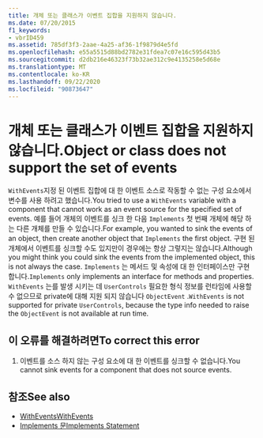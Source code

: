 ```yaml
---
title: 개체 또는 클래스가 이벤트 집합을 지원하지 않습니다.
ms.date: 07/20/2015
f1_keywords:
- vbrID459
ms.assetid: 785df3f3-2aae-4a25-af36-1f9879d4e5fd
ms.openlocfilehash: e55a5515d88bd2782e31fdea7c07e16c595d43b5
ms.sourcegitcommit: d2db216e46323f73b32ae312c9e4135258e5d68e
ms.translationtype: MT
ms.contentlocale: ko-KR
ms.lasthandoff: 09/22/2020
ms.locfileid: "90873647"
---
```

# <a name="object-or-class-does-not-support-the-set-of-events"></a><span data-ttu-id="ccd96-102">개체 또는 클래스가 이벤트 집합을 지원하지 않습니다.</span><span class="sxs-lookup"><span data-stu-id="ccd96-102">Object or class does not support the set of events</span></span>

<span data-ttu-id="ccd96-103">`WithEvents`지정 된 이벤트 집합에 대 한 이벤트 소스로 작동할 수 없는 구성 요소에서 변수를 사용 하려고 했습니다.</span><span class="sxs-lookup"><span data-stu-id="ccd96-103">You tried to use a `WithEvents` variable with a component that cannot work as an event source for the specified set of events.</span></span> <span data-ttu-id="ccd96-104">예를 들어 개체의 이벤트를 싱크 한 다음 `Implements` 첫 번째 개체에 해당 하는 다른 개체를 만들 수 있습니다.</span><span class="sxs-lookup"><span data-stu-id="ccd96-104">For example, you wanted to sink the events of an object, then create another object that `Implements` the first object.</span></span> <span data-ttu-id="ccd96-105">구현 된 개체에서 이벤트를 싱크할 수도 있지만이 경우에는 항상 그렇지는 않습니다.</span><span class="sxs-lookup"><span data-stu-id="ccd96-105">Although you might think you could sink the events from the implemented object, this is not always the case.</span></span> <span data-ttu-id="ccd96-106">`Implements` 는 메서드 및 속성에 대 한 인터페이스만 구현 합니다.</span><span class="sxs-lookup"><span data-stu-id="ccd96-106">`Implements` only implements an interface for methods and properties.</span></span> <span data-ttu-id="ccd96-107">`WithEvents` 는를 발생 시키는 데 `UserControls` 필요한 형식 정보를 런타임에 사용할 수 없으므로 private에 대해 지원 되지 않습니다 `ObjectEvent` .</span><span class="sxs-lookup"><span data-stu-id="ccd96-107">`WithEvents` is not supported for private `UserControls`, because the type info needed to raise the `ObjectEvent` is not available at run time.</span></span>  
  
## <a name="to-correct-this-error"></a><span data-ttu-id="ccd96-108">이 오류를 해결하려면</span><span class="sxs-lookup"><span data-stu-id="ccd96-108">To correct this error</span></span>  
  
1. <span data-ttu-id="ccd96-109">이벤트를 소스 하지 않는 구성 요소에 대 한 이벤트를 싱크할 수 없습니다.</span><span class="sxs-lookup"><span data-stu-id="ccd96-109">You cannot sink events for a component that does not source events.</span></span>  
  
## <a name="see-also"></a><span data-ttu-id="ccd96-110">참조</span><span class="sxs-lookup"><span data-stu-id="ccd96-110">See also</span></span>

- [<span data-ttu-id="ccd96-111">WithEvents</span><span class="sxs-lookup"><span data-stu-id="ccd96-111">WithEvents</span></span>](../modifiers/withevents.md)
- [<span data-ttu-id="ccd96-112">Implements 문</span><span class="sxs-lookup"><span data-stu-id="ccd96-112">Implements Statement</span></span>](../statements/implements-statement.md)
